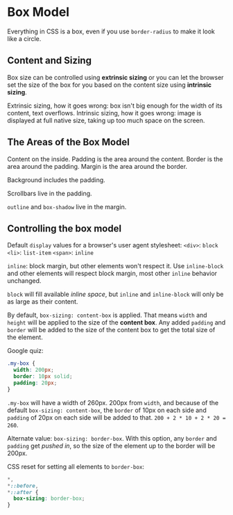 # Box Model

Everything in CSS is a box, even if you use `border-radius` to make it look like a circle.

## Content and Sizing

Box size can be controlled using **extrinsic sizing** or you can let the browser set the size of the box for you based on the content size using **intrinsic sizing**.

Extrinsic sizing, how it goes wrong: box isn't big enough for the width of its content, text overflows.
Intrinsic sizing, how it goes wrong: image is displayed at full native size, taking up too much space on the screen.

## The Areas of the Box Model

Content on the inside.
Padding is the area around the content.
Border is the area around the padding.
Margin is the area around the border.

Background includes the padding.

Scrollbars live in the padding.

`outline` and `box-shadow` live in the margin.

## Controlling the box model

Default `display` values for a browser's user agent stylesheet:
`<div>`: `block`
`<li>`: `list-item`
`<span>`: `inline`

`inline`: block margin, but other elements won't respect it.
Use `inline-block` and other elements will respect block margin, most other `inline` behavior unchanged.

`block` will fill available *inline space*, but `inline` and `inline-block` will only be as large as their content.

By default, `box-sizing: content-box` is applied. That means `width` and `height` will be applied to the size of the **content box**. Any added `padding` and `border` will be added to the size of the content box to get the total size of the element.

Google quiz:

```CSS
.my-box {
  width: 200px;
  border: 10px solid;
  padding: 20px;
}
```

`.my-box` will have a width of 260px. 200px from `width`, and because of the default `box-sizing: content-box`, the `border` of 10px on each side and `padding` of 20px on each side will be added to that. `200 + 2 * 10 + 2 * 20 = 260`.

Alternate value: `box-sizing: border-box`. With this option, any `border` and `padding` get *pushed in*, so the size of the element up to the border will be 200px.

CSS reset for setting all elements to `border-box`:

```CSS
*,
*::before,
*::after {
  box-sizing: border-box;
}
```

